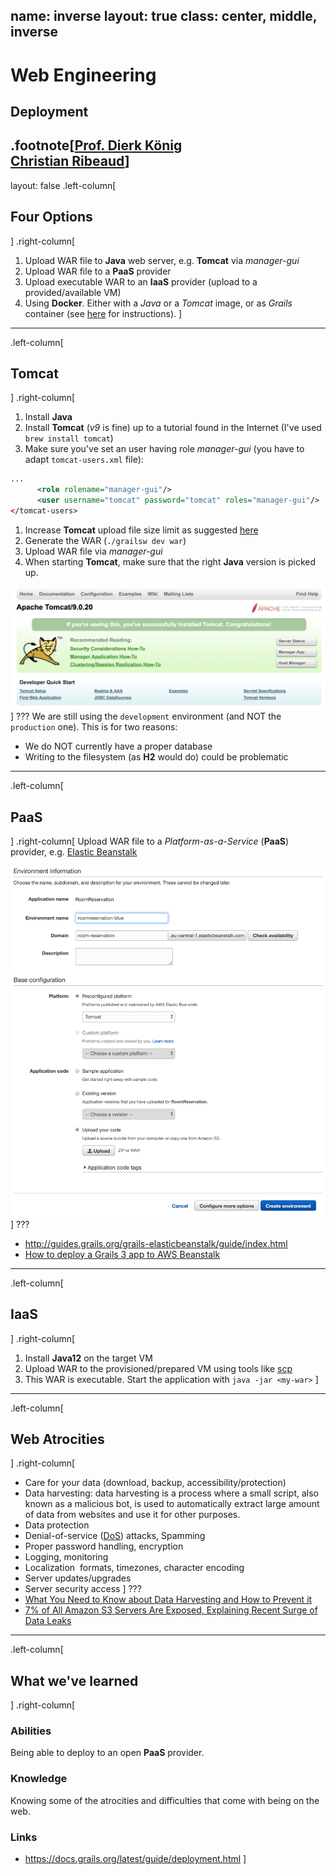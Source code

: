 name: inverse
layout: true
class: center, middle, inverse
---
# Web Engineering
## Deployment

.footnote[<a href="mailto:dierk.koenig@fhnw.ch">Prof. Dierk König</a><br /><a href="mailto:christian.ribeaud@fhnw.ch">Christian Ribeaud</a>]
---
layout: false
.left-column[
  ## Four Options
]
.right-column[
1. Upload WAR file to **Java** web server, e.g. **Tomcat** via _manager-gui_
1. Upload WAR file to a **PaaS** provider
1. Upload executable WAR to an **IaaS** provider (upload to a provided/available VM)
1. Using **Docker**. Either with a _Java_ or a _Tomcat_ image, or as _Grails_ container (see [here](https://guides.grails.org/grails-as-docker-container/guide/index.html) for instructions).
]
---
.left-column[
  ## Tomcat
]
.right-column[
1. Install **Java**
1. Install **Tomcat** (_v9_ is fine) up to a tutorial found in the Internet (I've used `brew install tomcat`)
1. Make sure you've set an user having role _manager-gui_ (you have to adapt `tomcat-users.xml` file):
```xml
...
      <role rolename="manager-gui"/>
      <user username="tomcat" password="tomcat" roles="manager-gui"/>
</tomcat-users>
```
1. Increase **Tomcat** upload file size limit as suggested [here](https://tecadmin.net/increase-tomcat-upload-file-size-limit/)
1. Generate the WAR (`./grailsw dev war`)
1. Upload WAR file via _manager-gui_
1. When starting **Tomcat**, make sure that the right **Java** version is picked up.

![fh_tomcat](tomcat.png "Tomcat")
]
???
We are still using the `development` environment (and NOT the `production` one). This is for two reasons:
- We do NOT currently have a proper database
- Writing to the filesystem (as **H2** would do) could be problematic
---
.left-column[
  ## PaaS
]
.right-column[
Upload WAR file to a _Platform-as-a-Service_ (**PaaS**) provider, e.g. [Elastic Beanstalk](https://aws.amazon.com/elasticbeanstalk/)

![fh_beanstalk](beanstalk.png "Elastic Beanstalk")
]
???
- http://guides.grails.org/grails-elasticbeanstalk/guide/index.html
- [How to deploy a Grails 3 app to AWS Beanstalk](https://medium.com/agorapulse-stories/how-to-deploy-grails-3-app-to-aws-elastic-beanstalk-with-gradle-and-travis-318d084c0f7d)
---
.left-column[
  ## IaaS
]
.right-column[
1. Install **Java12** on the target VM
1. Upload WAR to the provisioned/prepared VM using tools like [scp](https://en.wikipedia.org/wiki/Secure_copy)
1. This WAR is executable. Start the application with `java -jar <my-war>`
]
---
.left-column[
  ## Web Atrocities
]
.right-column[
- Care for your data (download, backup, accessibility/protection)
- Data harvesting: data harvesting is a process where a small script, also known as a malicious bot, is used to automatically extract large amount of data from websites and use it for other purposes.
- Data protection
- Denial-of-service ([DoS](https://en.wikipedia.org/wiki/Denial-of-service_attack)) attacks, Spamming
- Proper password handling, encryption
- Logging, monitoring
- Localization  formats, timezones, character encoding
- Server updates/upgrades
- Server security access
]
???
- [What You Need to Know about Data Harvesting and How to Prevent it](https://blog.caspio.com/what-you-need-to-know-about-data-harvesting-and-how-to-prevent-it/)
- [7% of All Amazon S3 Servers Are Exposed, Explaining Recent Surge of Data Leaks](https://www.bleepingcomputer.com/news/security/7-percent-of-all-amazon-s3-servers-are-exposed-explaining-recent-surge-of-data-leaks/)
---
.left-column[
## What we've learned
]
.right-column[
### Abilities

Being able to deploy to an open **PaaS** provider.

### Knowledge

Knowing some of the atrocities and difficulties that come
with being on the web.

### Links
- https://docs.grails.org/latest/guide/deployment.html
]
